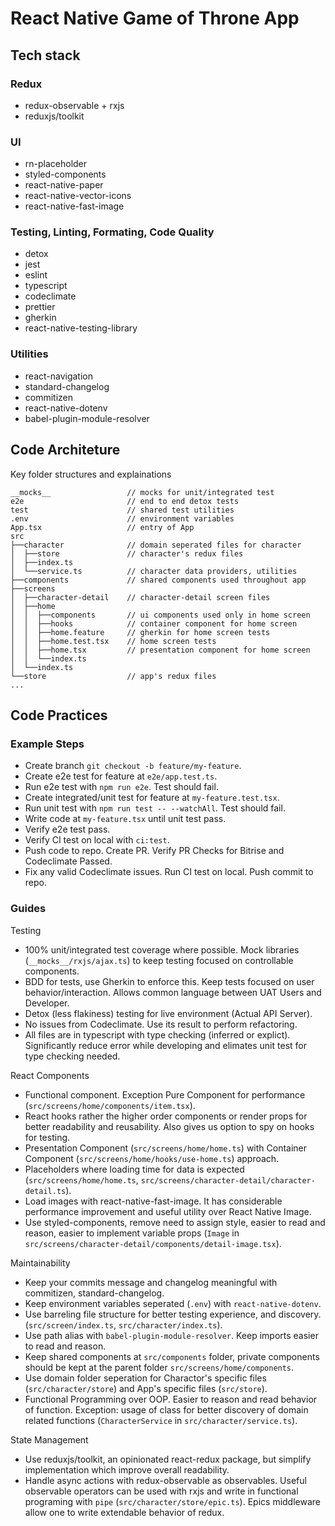 # React Native Game of Throne App

## Tech stack

### Redux

- redux-observable + rxjs
- reduxjs/toolkit

### UI

- rn-placeholder
- styled-components
- react-native-paper
- react-native-vector-icons
- react-native-fast-image

### Testing, Linting, Formating, Code Quality

- detox
- jest
- eslint
- typescript
- codeclimate
- prettier
- gherkin
- react-native-testing-library

### Utilities

- react-navigation
- standard-changelog
- commitizen
- react-native-dotenv
- babel-plugin-module-resolver

## Code Architeture

Key folder structures and explainations

```
__mocks__                 // mocks for unit/integrated test
e2e                       // end to end detox tests
test                      // shared test utilities
.env                      // environment variables
App.tsx                   // entry of App
src
├──character              // domain seperated files for character
│  ├──store               // character's redux files
│  ├──index.ts
│  └──service.ts          // character data providers, utilities
├──components             // shared components used throughout app
├──screens
│  ├──character-detail    // character-detail screen files
│  ├──home
│  │  ├──components       // ui components used only in home screen
│  │  ├──hooks            // container component for home screen
│  │  ├──home.feature     // gherkin for home screen tests
│  │  ├──home.test.tsx    // home screen tests
│  │  ├──home.tsx         // presentation component for home screen
│  │  └──index.ts
│  └──index.ts
└──store                  // app's redux files
...
```

## Code Practices

### Example Steps

- Create branch `git checkout -b feature/my-feature`.
- Create e2e test for feature at `e2e/app.test.ts`.
- Run e2e test with `npm run e2e`. Test should fail.
- Create integrated/unit test for feature at `my-feature.test.tsx`.
- Run unit test with `npm run test -- --watchAll`. Test should fail.
- Write code at `my-feature.tsx` until unit test pass.
- Verify e2e test pass.
- Verify CI test on local with `ci:test`.
- Push code to repo. Create PR. Verify PR Checks for Bitrise and Codeclimate Passed.
- Fix any valid Codeclimate issues. Run CI test on local. Push commit to repo.

### Guides

Testing

- 100% unit/integrated test coverage where possible. Mock libraries (`__mocks__/rxjs/ajax.ts`) to keep testing focused on controllable components.
- BDD for tests, use Gherkin to enforce this. Keep tests focused on user behavior/interaction. Allows common language between UAT Users and Developer.
- Detox (less flakiness) testing for live environment (Actual API Server).
- No issues from Codeclimate. Use its result to perform refactoring.
- All files are in typescript with type checking (inferred or explict). Significantly reduce error while developing and elimates unit test for type checking needed.

React Components

- Functional component. Exception Pure Component for performance (`src/screens/home/components/item.tsx`).
- React hooks rather the higher order components or render props for better readability and reusability. Also gives us option to spy on hooks for testing.
- Presentation Component (`src/screens/home/home.ts`) with Container Component (`src/screens/home/hooks/use-home.ts`) approach.
- Placeholders where loading time for data is expected (`src/screens/home/home.ts`, `src/screens/character-detail/character-detail.ts`).
- Load images with react-native-fast-image. It has considerable performance improvement and useful utility over React Native Image.
- Use styled-components, remove need to assign style, easier to read and reason, easier to implement variable props (`Image` in `src/screens/character-detail/components/detail-image.tsx`).

Maintainability

- Keep your commits message and changelog meaningful with commitizen, standard-changelog.
- Keep environment variables seperated (`.env`) with `react-native-dotenv`.
- Use barreling file structure for better testing experience, and discovery. (`src/screen/index.ts`, `src/character/index.ts`).
- Use path alias with `babel-plugin-module-resolver`. Keep imports easier to read and reason.
- Keep shared components at `src/components` folder, private components should be kept at the parent folder `src/screens/home/components`.
- Use domain folder seperation for Charactor's specific files (`src/character/store`) and App's specific files (`src/store`).
- Functional Programming over OOP. Easier to reason and read behavior of function. Exception: usage of class for better discovery of domain related functions (`CharacterService` in `src/character/service.ts`).

State Management

- Use reduxjs/toolkit, an opinionated react-redux package, but simplify implementation which improve overall readability.
- Handle async actions with redux-observable as observables. Useful observable operators can be used with rxjs and write in functional programing with `pipe` (`src/character/store/epic.ts`). Epics middleware allow one to write extendable behavior of redux.
